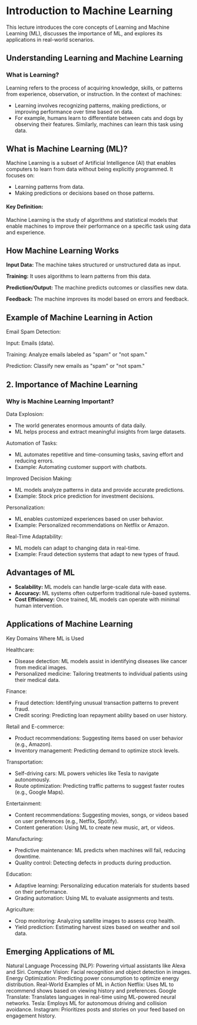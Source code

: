 # Introduction to Machine Learning

This lecture introduces the core concepts of Learning and Machine Learning (ML), discusses the importance of ML, and explores its applications in real-world scenarios.

## Understanding Learning and Machine Learning

### What is Learning?

Learning refers to the process of acquiring knowledge, skills, or patterns from experience, observation, or instruction. In the context of machines:

- Learning involves recognizing patterns, making predictions, or improving performance over time based on data.
- For example, humans learn to differentiate between cats and dogs by observing their features. Similarly, machines can learn this task using 
        data.

## What is Machine Learning (ML)?

Machine Learning is a subset of Artificial Intelligence (AI) that enables computers to learn from data without being explicitly programmed. It focuses on:

- Learning patterns from data.
- Making predictions or decisions based on those patterns.
  
#### Key Definition:

Machine Learning is the study of algorithms and statistical models that enable machines to improve their performance on a specific task using data and experience.

## How  Machine Learning Works

**Input Data:** The machine takes structured or unstructured data as input.

**Training:** It uses algorithms to learn patterns from this data.

**Prediction/Output:** The machine predicts outcomes or classifies new data.

**Feedback:** The machine improves its model based on errors and feedback.

## Example of Machine Learning in Action

Email Spam Detection:

Input: Emails (data).

Training: Analyze emails labeled as "spam" or "not spam."

Prediction: Classify new emails as "spam" or "not spam."

## 2. Importance of Machine Learning

### Why is Machine Learning Important?

Data Explosion:

- The world generates enormous amounts of data daily.
- ML helps process and extract meaningful insights from large datasets.

Automation of Tasks:

- ML automates repetitive and time-consuming tasks, saving effort and reducing errors.
- Example: Automating customer support with chatbots.
  
Improved Decision Making:

- ML models analyze patterns in data and provide accurate predictions.
- Example: Stock price prediction for investment decisions.
  
Personalization:

- ML enables customized experiences based on user behavior.
- Example: Personalized recommendations on Netflix or Amazon.
  
Real-Time Adaptability:

- ML models can adapt to changing data in real-time.
- Example: Fraud detection systems that adapt to new types of fraud.

## Advantages of ML

- **Scalability:** ML models can handle large-scale data with ease.
- **Accuracy:** ML systems often outperform traditional rule-based systems.
- **Cost Efficiency:** Once trained, ML models can operate with minimal human intervention.

## Applications of Machine Learning

Key Domains Where ML is Used

Healthcare:

- Disease detection: ML models assist in identifying diseases like cancer from medical images.
- Personalized medicine: Tailoring treatments to individual patients using their medical data.
  
Finance:

- Fraud detection: Identifying unusual transaction patterns to prevent fraud.
- Credit scoring: Predicting loan repayment ability based on user history.
  
Retail and E-commerce:

- Product recommendations: Suggesting items based on user behavior (e.g., Amazon).
- Inventory management: Predicting demand to optimize stock levels.
  
Transportation:

- Self-driving cars: ML powers vehicles like Tesla to navigate autonomously.
- Route optimization: Predicting traffic patterns to suggest faster routes (e.g., Google Maps).
  
Entertainment:

- Content recommendations: Suggesting movies, songs, or videos based on user preferences (e.g., Netflix, Spotify).
- Content generation: Using ML to create new music, art, or videos.

Manufacturing:

- Predictive maintenance: ML predicts when machines will fail, reducing downtime.
- Quality control: Detecting defects in products during production.
  
Education:

- Adaptive learning: Personalizing education materials for students based on their performance.
- Grading automation: Using ML to evaluate assignments and tests.
  
Agriculture:

- Crop monitoring: Analyzing satellite images to assess crop health.
- Yield prediction: Estimating harvest sizes based on weather and soil data.
  
## Emerging Applications of ML
Natural Language Processing (NLP): Powering virtual assistants like Alexa and Siri.
Computer Vision: Facial recognition and object detection in images.
Energy Optimization: Predicting power consumption to optimize energy distribution.
Real-World Examples of ML in Action
Netflix:
Uses ML to recommend shows based on viewing history and preferences.
Google Translate:
Translates languages in real-time using ML-powered neural networks.
Tesla:
Employs ML for autonomous driving and collision avoidance.
Instagram:
Prioritizes posts and stories on your feed based on engagement history.
